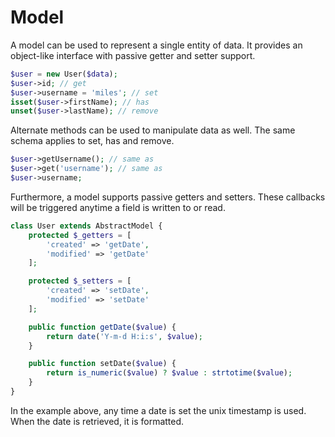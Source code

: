 # Model #

A model can be used to represent a single entity of data. It provides an object-like interface with passive getter and setter support.

```php
$user = new User($data);
$user->id; // get
$user->username = 'miles'; // set
isset($user->firstName); // has
unset($user->lastName); // remove
```

Alternate methods can be used to manipulate data as well. The same schema applies to set, has and remove.

```php
$user->getUsername(); // same as
$user->get('username'); // same as
$user->username;
```

Furthermore, a model supports passive getters and setters. These callbacks will be triggered anytime a field is written to or read.

```php
class User extends AbstractModel {
	protected $_getters = [
		'created' => 'getDate',
		'modified' => 'getDate'
	];

	protected $_setters = [
		'created' => 'setDate',
		'modified' => 'setDate'
	];

	public function getDate($value) {
		return date('Y-m-d H:i:s', $value);
	}

	public function setDate($value) {
		return is_numeric($value) ? $value : strtotime($value);
	}
}
```

In the example above, any time a date is set the unix timestamp is used. When the date is retrieved, it is formatted.